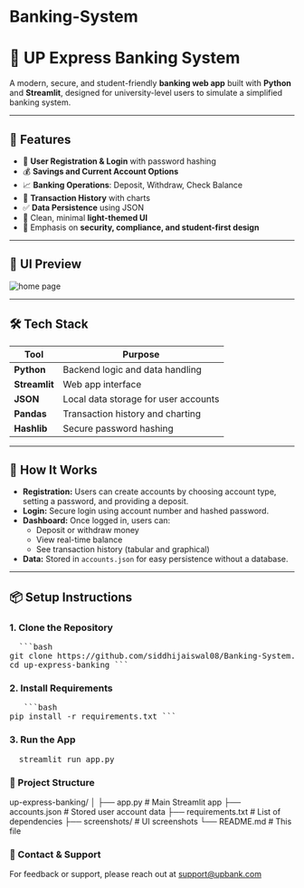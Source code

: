 # Banking-System
# 🏦 UP Express Banking System

A modern, secure, and student-friendly **banking web app** built with **Python** and **Streamlit**, designed for university-level users to simulate a simplified banking system.

---

## 🚀 Features

- 🔐 **User Registration & Login** with password hashing
- 💰 **Savings and Current Account Options**
- 📈 **Banking Operations**: Deposit, Withdraw, Check Balance
- 📜 **Transaction History** with charts
- ✅ **Data Persistence** using JSON
- 🎨 Clean, minimal **light-themed UI**
- 💬 Emphasis on **security, compliance, and student-first design**

---

## 📸 UI Preview

![home page](https://github.com/user-attachments/assets/3a1c7f91-755e-46a9-a193-22c8d41ef2a0)


---

## 🛠️ Tech Stack

| Tool | Purpose |
|------|---------|
| **Python** | Backend logic and data handling |
| **Streamlit** | Web app interface |
| **JSON** | Local data storage for user accounts |
| **Pandas** | Transaction history and charting |
| **Hashlib** | Secure password hashing |

---

## 🧩 How It Works

- **Registration:** Users can create accounts by choosing account type, setting a password, and providing a deposit.
- **Login:** Secure login using account number and hashed password.
- **Dashboard:** Once logged in, users can:
  - Deposit or withdraw money
  - View real-time balance
  - See transaction history (tabular and graphical)
- **Data:** Stored in `accounts.json` for easy persistence without a database.

---

## 📦 Setup Instructions

### 1. Clone the Repository
<pre>
  ```bash
git clone https://github.com/siddhijaiswal08/Banking-System.git
cd up-express-banking ```
</pre>


### 2. Install Requirements
<pre>
   ```bash
pip install -r requirements.txt ``` 
</pre>

### 3. Run the App
<pre>
  streamlit run app.py
</pre>

 ### 📁 Project Structure
 up-express-banking/
│
├── app.py     # Main Streamlit app
├── accounts.json            # Stored user account data
├── requirements.txt         # List of dependencies
├── screenshots/             # UI screenshots
└── README.md                # This file

### 📧 Contact & Support
For feedback or support, please reach out at support@upbank.com


